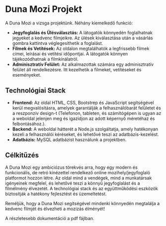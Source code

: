 # Duna Mozi Projekt

A Duna Mozi a vizsga projektünk. Néhány kiemelkedő funkció:

- **Jegyfoglalás és Ülésválasztás:** A látogatók könnyedén foglalhatnak jegyeket a kedvenc filmjeikre. Az ülések kiválasztása után a vásárlás gombra kattintva véglegesíthetik a foglalást.
- **Filmek és Vetítések:** Az oldalon megtalálhatók a legfrissebb filmek címei, leírásai és vetítési időpontjai. A látogatók könnyen tájékozódhatnak a filmkínálatról.
- **Adminisztratív Felület:** Az alkalmazottak számára egy adminisztratív felület áll rendelkezésre. Itt kezelhetik a filmeket, vetítéseket és eseményeket.

## Technológiai Stack

- **Frontend:** Az oldal HTML, CSS, Bootstrep és JavaScript segítségével kerül megvalósításra, amelyek garantálják a felhasználóbarát felületet és a reszponzív design-t (Telefonon, tableten, és számítógépen is ugyan az a weboldal jelenjen meg és igazidjon az adott képernyő méretéhaz és felbontásához.).
- **Backend:** A weboldal hátterét a Node.js szolgáltatja, amely hatékonyan kezeli a felhasználói kéréseket, és lehetővé teszi az adatbázis-kezelést.
- **Adatbázis:** MySQL adatbázist használunk a projektben.

## Célkitűzés

A Duna Mozi egy ambiciózus törekvés arra, hogy egy modern és funkcionális, de retró kinézettel rendelkező online mozihely/jegyfoglaló platformot hozzon létre. Az oldal mind a vendégek, mind a munkatársak igényeinek megfelel, és lehetővé teszi a könnyű jegyfoglalást és a filmélmény élvezetét. A technológiai stack és az együttműködési eszközök biztosítják a hatékony fejlesztést és üzemeltetést.

Reméljük, hogy a Duna Mozi segítségével mindenki könnyedén megtalálja a kedvenc filmjét és élvezheti a mozizás élményét!

A részletesebb dokumentáció a pdf fájlban.
